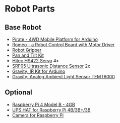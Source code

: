 # Robot Parts

## Base Robot
- [Pirate - 4WD Mobile Platform for Arduino](https://www.dfrobot.com/product-97.html)
- [Romeo - a Robot Control Board with Motor Driver](https://www.dfrobot.com/product-656.html)
- [Robot Gripper](https://www.dfrobot.com/product-860.html)
- [Pan and Tilt Kit](https://www.dfrobot.com/product-340.html)
- [Hitec HS422 Servo](https://www.dfrobot.com/product-152.html) 4x
- [SRF05 Ultrasonic Distance Sensor](https://www.dfrobot.com/product-333.html) 2x
- [Gravity: IR Kit for Arduino](https://www.dfrobot.com/product-366.html)
- [Gravity: Analog Ambient Light Sensor TEMT6000](https://www.dfrobot.com/product-274.html)

## Optional
- [Raspberry Pi 4 Model B - 4GB](https://www.dfrobot.com/product-1875.html)
- [UPS HAT for Raspberry Pi 4B/3B+/3B](https://www.dfrobot.com/product-1825.html)
- [Camera for Raspberry Pi](https://www.dfrobot.com/product-1179.html)

